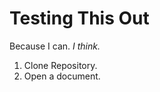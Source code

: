Testing This Out
================

Because I can. *I think.*

1. Clone Repository.
2. Open a document.
